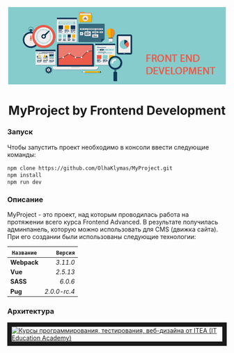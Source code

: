 <!-- Название -->
<div align="center">
    <img src="./static/img/front_end.jpg" width="500">
    <h1> MyProject by Frontend Development</h1>
</div>

<!-- Запуск -->
### Запуск  
Чтобы запустить проект необходимо в консоли ввести следующие команды:
```
npm clone https://github.com/OlhaKlymas/MyProject.git
npm install
npm run dev
```
<!-- Описание -->
### Описание  
MyProject - это проект, над которым проводилась работа на протяжении всего курса Frontend Advanced. В результате получилась админпанель, которую можно использовать для CMS (движка сайта). 
При его создании были использованы следующие технологии:
  

|   `Название`    |   `Версия`    |  
|---------------- |--------------:|  
|   **Webpack**   |   *3.11.0*    |  
|     **Vue**     |   *2.5.13*    |  
|     **SASS**    |   *6.0.6*     |  
|     **Pug**     |   *2.0.0-rc.4*|  

<!-- Архитектура -->
### Архитектура  

<canvas id="c1" width="400" height="200">

</canvas>
<style type="text/css">
	#c1{
		width: 400px;
		height: 200px;
		border: 3 px solid black;
	}
</style>

<a href="http://www.youtube.com/watch?feature=player_embedded&v=3fbUDHmNKo8" target="_blank"><img src="https://yt3.ggpht.com/-vJmCPev2ScI/AAAAAAAAAAI/AAAAAAAAAAA/XNoNfL1tGxs/s288-mo-c-c0xffffffff-rj-k-no/photo.jpg" 
alt="Курсы программирования, тестирования, веб-дизайна от ITEA (IT Education Academy)" width="450" height="337" border="10" /></a>